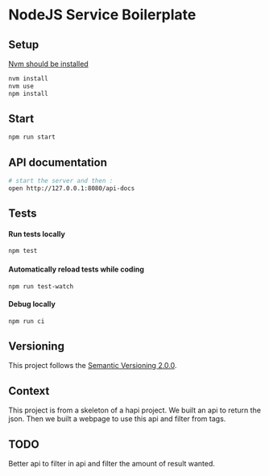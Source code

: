 NodeJS Service Boilerplate
==================================

## Setup

 [Nvm should be installed](https://github.com/creationix/nvm#install-script)

```bash
nvm install
nvm use
npm install
```

## Start

```bash
npm run start
```

## API documentation

```bash
# start the server and then :
open http://127.0.0.1:8080/api-docs
```

## Tests

#### Run tests locally

```bash
npm test
```

#### Automatically reload tests while coding

```
npm run test-watch
```

#### Debug locally

```bash
npm run ci
```

## Versioning

This project follows the [Semantic Versioning 2.0.0](http://semver.org/).

## Context

This project is from a skeleton of a hapi project. We built an api to return the json. Then we built a webpage to use this api and filter from tags.

## TODO

Better api to filter in api and filter the amount of result wanted.
